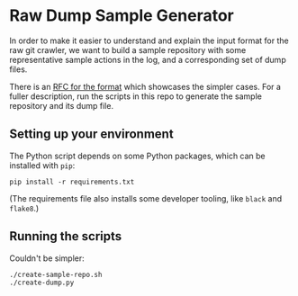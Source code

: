 # Raw Dump Sample Generator

In order to make it easier to understand and explain the input format for the raw git crawler, we
want to build a sample repository with some representative sample actions in the log, and a corresponding
set of dump files.

There is an [RFC for the format](https://docs.google.com/document/d/1ltvyC14Kt4-_iWGqv1Bpc5PWQAWFynAY7n6cLqGxHJE/edit#) which showcases the simpler cases. For a fuller description, run the scripts in this repo to generate the sample repository and its dump file.

## Setting up your environment

The Python script depends on some Python packages, which can be installed with `pip`:

```
pip install -r requirements.txt
```

(The requirements file also installs some developer tooling, like `black` and `flake8`.)

## Running the scripts

Couldn't be simpler:

```
./create-sample-repo.sh
./create-dump.py
```
